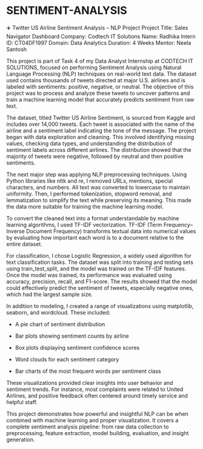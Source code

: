 # SENTIMENT-ANALYSIS
✈️ Twitter US Airline Sentiment Analysis – NLP Project
Project Title: Sales Navigator Dashboard
Company: Codtech IT Solutions
Name: Radhika
Intern ID: CT04DF1997
Domain: Data Analytics
Duration: 4 Weeks
Mentor: Neela Santosh

This project is part of Task 4 of my Data Analyst Internship at CODTECH IT SOLUTIONS, focused on performing Sentiment Analysis using Natural Language Processing (NLP) techniques on real-world text data. The dataset used contains thousands of tweets directed at major U.S. airlines and is labeled with sentiments: positive, negative, or neutral. The objective of this project was to process and analyze these tweets to uncover patterns and train a machine learning model that accurately predicts sentiment from raw text.

The dataset, titled Twitter US Airline Sentiment, is sourced from Kaggle and includes over 14,000 tweets. Each tweet is associated with the name of the airline and a sentiment label indicating the tone of the message. The project began with data exploration and cleaning. This involved identifying missing values, checking data types, and understanding the distribution of sentiment labels across different airlines. The distribution showed that the majority of tweets were negative, followed by neutral and then positive sentiments.

The next major step was applying NLP preprocessing techniques. Using Python libraries like nltk and re, I removed URLs, mentions, special characters, and numbers. All text was converted to lowercase to maintain uniformity. Then, I performed tokenization, stopword removal, and lemmatization to simplify the text while preserving its meaning. This made the data more suitable for training the machine learning model.

To convert the cleaned text into a format understandable by machine learning algorithms, I used TF-IDF vectorization. TF-IDF (Term Frequency–Inverse Document Frequency) transforms textual data into numerical values by evaluating how important each word is to a document relative to the entire dataset.

For classification, I chose Logistic Regression, a widely used algorithm for text classification tasks. The dataset was split into training and testing sets using train_test_split, and the model was trained on the TF-IDF features. Once the model was trained, its performance was evaluated using accuracy, precision, recall, and F1-score. The results showed that the model could effectively predict the sentiment of tweets, especially negative ones, which had the largest sample size.

In addition to modeling, I created a range of visualizations using matplotlib, seaborn, and wordcloud. These included:

- A pie chart of sentiment distribution

- Bar plots showing sentiment counts by airline

- Box plots displaying sentiment confidence scores

- Word clouds for each sentiment category

- Bar charts of the most frequent words per sentiment class

These visualizations provided clear insights into user behavior and sentiment trends. For instance, most complaints were related to United Airlines, and positive feedback often centered around timely service and helpful staff.

This project demonstrates how powerful and insightful NLP can be when combined with machine learning and proper visualization. It covers a complete sentiment analysis pipeline: from raw data collection to preprocessing, feature extraction, model building, evaluation, and insight generation.
